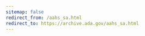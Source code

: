```yaml
---
sitemap: false 
redirect_from: /aahs_sa.html 
redirect_to: https://archive.ada.gov/aahs_sa.html 
---
```

